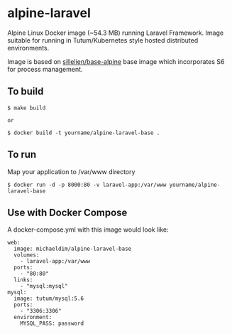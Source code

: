 # alpine-laravel
Alpine Linux Docker image (~54.3 MB) running Laravel Framework.  Image suitable for running in Tutum/Kubernetes style hosted distributed environments. 

Image is based on [sillelien/base-alpine](https://hub.docker.com/r/sillelien/base-alpine/) base image which incorporates S6 for process management.

## To build

    $ make build

    or

    $ docker build -t yourname/alpine-laravel-base .

## To run
Map your application to /var/www directory

    $ docker run -d -p 8000:80 -v laravel-app:/var/www yourname/alpine-laravel-base

## Use with Docker Compose
A docker-compose.yml with this image would look like:

    web:
      image: michaeldim/alpine-laravel-base
      volumes:
        - laravel-app:/var/www
      ports:
        - "80:80"
      links:
        - "mysql:mysql"
    mysql:  
      image: tutum/mysql:5.6
      ports:
        - "3306:3306"
      environment:
        MYSQL_PASS: password
